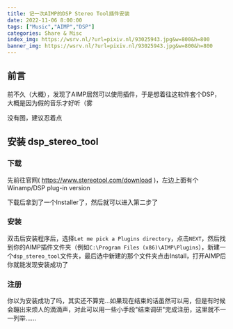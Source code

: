 ```yaml
---
title: 记一次AIMP的DSP Stereo Tool插件安装
date: 2022-11-06 8:00:00
tags: ["Music","AIMP","DSP"]
categories: Share & Misc
index_img: https://wsrv.nl/?url=pixiv.nl/93025943.jpg&w=800&h=800
banner_img: https://wsrv.nl/?url=pixiv.nl/93025943.jpg&w=800&h=800
---
```


## 前言

前不久（大概），发现了AIMP居然可以使用插件，于是想着往这软件套个DSP，大概是因为假的音乐才好听（雾

<p class="note warning">没有图，建议忍着点</p>

## 安装 dsp_stereo_tool

### 下载

先前往官网( https://www.stereotool.com/download )，左边上面有个Winamp/DSP plug-in version

下载后拿到了一个Installer了，然后就可以进入第二步了

### 安装

双击后安装程序后，选择`Let me pick a Plugins directory`，点击`NEXT`，然后找到你的AIMP插件文件夹（例如`C:\Program Files (x86)\AIMP\Plugins`），新建一个`dsp_stereo_tool`文件夹，最后选中新建的那个文件夹点击Install，打开AIMP后你就能发现安装成功了

### 注册

你以为安装成功了吗，其实还不算完...如果现在结束的话虽然可以用，但是有时候会蹦出来烦人的滴滴声，对此可以用一些小手段"结束调研"完成注册，这里就不一一列举......


